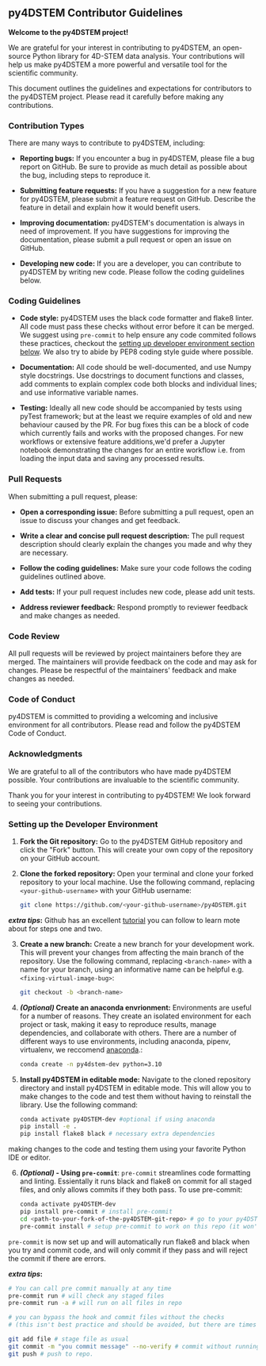 ## py4DSTEM Contributor Guidelines

**Welcome to the py4DSTEM project!**

We are grateful for your interest in contributing to py4DSTEM, an open-source Python library for 4D-STEM data analysis. Your contributions will help us make py4DSTEM a more powerful and versatile tool for the scientific community.

This document outlines the guidelines and expectations for contributors to the py4DSTEM project. Please read it carefully before making any contributions.

### Contribution Types

There are many ways to contribute to py4DSTEM, including:

* **Reporting bugs:** If you encounter a bug in py4DSTEM, please file a bug report on GitHub. Be sure to provide as much detail as possible about the bug, including steps to reproduce it.

* **Submitting feature requests:** If you have a suggestion for a new feature for py4DSTEM, please submit a feature request on GitHub. Describe the feature in detail and explain how it would benefit users.

* **Improving documentation:** py4DSTEM's documentation is always in need of improvement. If you have suggestions for improving the documentation, please submit a pull request or open an issue on GitHub.

* **Developing new code:** If you are a developer, you can contribute to py4DSTEM by writing new code. Please follow the coding guidelines below.

### Coding Guidelines

* **Code style:** py4DSTEM uses the black code formatter and flake8 linter. All code must pass these checks without error before it can be merged. We suggest using `pre-commit` to help ensure any code commited follows these practices, checkout the [setting up developer environment section below](#install). We also try to abide by PEP8 coding style guide where possible.

* **Documentation:** All code should be well-documented, and use Numpy style docstrings. Use docstrings to document functions and classes, add comments to explain complex code both blocks and individual lines; and use informative variable names.

* **Testing:** Ideally all new code should be accompanied by tests using pyTest framework; but at the least we require examples of old and new behaviour caused by the PR. For bug fixes this can be a block of code which currently fails and works with the proposed changes. For new workflows or extensive feature additions,we'd prefer a Jupyter notebook demonstrating the changes for an entire workflow i.e. from loading the input data and saving any processed results. 

### Pull Requests

When submitting a pull request, please:

* **Open a corresponding issue:** Before submitting a pull request, open an issue to discuss your changes and get feedback.

* **Write a clear and concise pull request description:** The pull request description should clearly explain the changes you made and why they are necessary.

* **Follow the coding guidelines:** Make sure your code follows the coding guidelines outlined above.

* **Add tests:** If your pull request includes new code, please add unit tests.

* **Address reviewer feedback:** Respond promptly to reviewer feedback and make changes as needed.

### Code Review

All pull requests will be reviewed by project maintainers before they are merged. The maintainers will provide feedback on the code and may ask for changes. Please be respectful of the maintainers' feedback and make changes as needed.

### Code of Conduct

py4DSTEM is committed to providing a welcoming and inclusive environment for all contributors. Please read and follow the py4DSTEM Code of Conduct.

### Acknowledgments

We are grateful to all of the contributors who have made py4DSTEM possible. Your contributions are invaluable to the scientific community.

Thank you for your interest in contributing to py4DSTEM! We look forward to seeing your contributions.


### Setting up the Developer Environment
<a id='install'></a>

1. **Fork the Git repository:** Go to the py4DSTEM GitHub repository and click the "Fork" button. This will create your own copy of the repository on your GitHub account.

2. **Clone the forked repository:** Open your terminal and clone your forked repository to your local machine. Use the following command, replacing `<your-github-username>` with your GitHub username:

    ```bash
   git clone https://github.com/<your-github-username>/py4DSTEM.git
    ```
**_extra tips_:** Github has an excellent [tutorial](https://docs.github.com/en/get-started/quickstart/fork-a-repo) you can follow to learn mote about for steps one and two.

3. **Create a new branch:** Create a new branch for your development work. This will prevent your changes from affecting the main branch of the repository. Use the following command, replacing `<branch-name>` with a name for your branch, using an informative name can be helpful e.g. `<fixing-virtual-image-bug>`:

   ```bash
   git checkout -b <branch-name>
   ```

4. **_(Optional)_ Create an anaconda envrionment:** Environments are useful for a number of reasons. They create an isolated environment for each project or task, making it easy to reproduce results, manage dependencies, and collaborate with others. There are a number of different ways to use environments, including anaconda, pipenv, virtualenv, we reccomend [anaconda](https://docs.anaconda.com/free/anaconda/install/index.html).:

   ```bash
   conda create -n py4dstem-dev python=3.10
   ```
   

5. **Install py4DSTEM in editable mode:** Navigate to the cloned repository directory and install py4DSTEM in editable mode. This will allow you to make changes to the code and test them without having to reinstall the library. Use the following command:

   ```bash
   conda activate py4DSTEM-dev #optional if using anaconda
   pip install -e .
   pip install flake8 black # necessary extra dependencies
   ```

making changes to the code and testing them using your favorite Python IDE or editor.

6.  **_(Optional)_ - Using `pre-commit`**: `pre-commit` streamlines code formatting and linting. Essientally it runs black and flake8 on commit for all staged files, and only allows commits if they both pass. To use pre-commit:

    ```bash
    conda activate py4DSTEM-dev
    pip install pre-commit # install pre-commit
    cd <path-to-your-fork-of-the-py4DSTEM-git-repo> # go to your py4DSTEM repo
    pre-commit install # setup pre-commit to work on this repo (it won't affect any other repos), it changes/creates a file in .git/hooks/pre-commit
    ```
`pre-commit` is now set up and will automatically run flake8 and black when you try and commit code, and will only commit if they pass and will reject the commit if there are errors. 

**_extra tips_:** 

```bash
# You can call pre commit manually at any time 
pre-commit run # will check any staged files 
pre-commit run -a # will run on all files in repo

# you can bypass the hook and commit files without the checks 
# (this isn't best practice and should be avoided, but there are times it can be useful)

git add file # stage file as usual 
git commit -m "you commit message" --no-verify # commit without running checks
git push # push to repo. 
```
